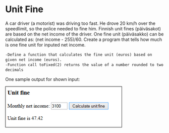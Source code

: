 # Unit Fine

A car driver (a motorist) was driving too fast. He drove 20 km/h over the speedlimit, so the police needed to fine him. Finnish unit fines (päiväsakot) are based on the net income of the driver. One fine unit (päiväsakko) can be calculated as: (net income - 255)/60. Create a program that tells how much is one fine unit for inputed net income.

```
-Define a function that calculates the fine unit (euros) based on given net income (euros).
-Function call toFixed(2) returns the value of a number rounded to two decimals
```

One sample output for shown input:

![unit_fine](./05.06.png)

